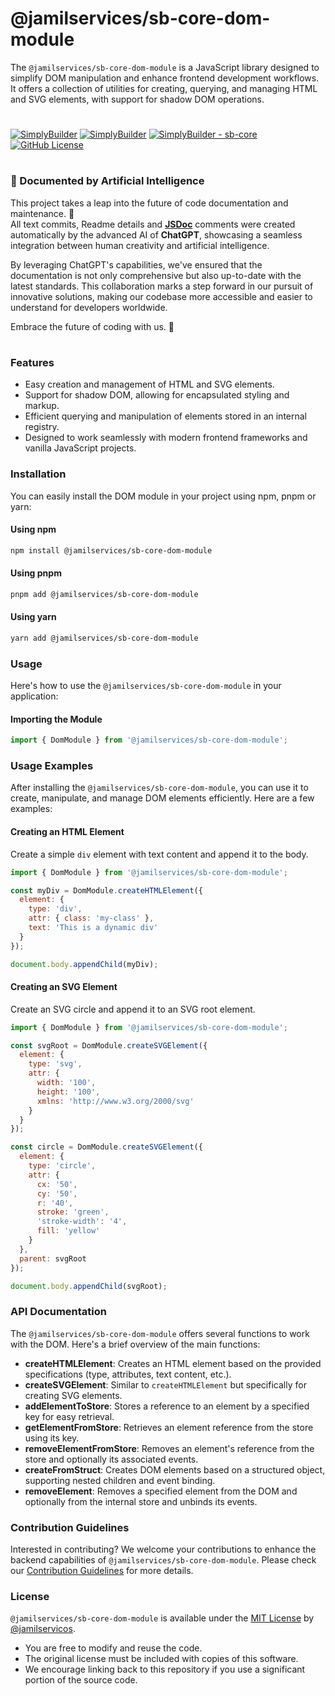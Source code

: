 # @jamilservices/sb-core-dom-module

The `@jamilservices/sb-core-dom-module` is a JavaScript library designed to simplify DOM manipulation and enhance frontend development workflows. It offers a collection of utilities for creating, querying, and managing HTML and SVG elements, with support for shadow DOM operations.
# 
[![SimplyBuilder](https://img.shields.io/badge/Author-Gerv%C3%A1sio_J%C3%BAnior-brightgreen?style=flat-square&color=%23fedcba)](https://github.com/jamilservicos)
[![SimplyBuilder](https://img.shields.io/badge/SimplyBuilder-Module-brightgreen?style=flat-square&label=SimplyBuilder&color=%23fedcba)](https://simplybuilder.github.io)
[![SimplyBuilder - sb-core](https://img.shields.io/static/v1?label=SimplyBuilder&message=sb-core-dom-module&color=blue&logo=github)](https://github.com/SimplyBuilder/sb-core/dom-module)
[![GitHub License](https://img.shields.io/github/license/SimplyBuilder/sb-core)](LICENSE)

#         
### 🤖 Documented by Artificial Intelligence

This project takes a leap into the future of code documentation and maintenance. 🚀            
All text commits, Readme details and **[JSDoc](https://jsdoc.app/)** comments were created automatically by the advanced AI of **ChatGPT**, showcasing a seamless integration between human creativity and artificial intelligence.

By leveraging ChatGPT's capabilities, we've ensured that the documentation is not only comprehensive but also up-to-date with the latest standards. This collaboration marks a step forward in our pursuit of innovative solutions, making our codebase more accessible and easier to understand for developers worldwide.

Embrace the future of coding with us. 🌟

#
### Features

- Easy creation and management of HTML and SVG elements.
- Support for shadow DOM, allowing for encapsulated styling and markup.
- Efficient querying and manipulation of elements stored in an internal registry.
- Designed to work seamlessly with modern frontend frameworks and vanilla JavaScript projects.

### Installation

You can easily install the DOM module in your project using npm, pnpm or yarn:


#### Using npm

```bash
npm install @jamilservices/sb-core-dom-module
```

#### Using pnpm

```bash
pnpm add @jamilservices/sb-core-dom-module
```

#### Using yarn

```bash
yarn add @jamilservices/sb-core-dom-module
```

### Usage

Here's how to use the `@jamilservices/sb-core-dom-module` in your application:

#### Importing the Module

```javascript
import { DomModule } from '@jamilservices/sb-core-dom-module';
```

### Usage Examples

After installing the `@jamilservices/sb-core-dom-module`, you can use it to create, manipulate, and manage DOM elements efficiently. Here are a few examples:

#### Creating an HTML Element

Create a simple `div` element with text content and append it to the body.

```javascript
import { DomModule } from '@jamilservices/sb-core-dom-module';

const myDiv = DomModule.createHTMLElement({
  element: {
    type: 'div',
    attr: { class: 'my-class' },
    text: 'This is a dynamic div'
  }
});

document.body.appendChild(myDiv);
```

#### Creating an SVG Element

Create an SVG circle and append it to an SVG root element.

```javascript
import { DomModule } from '@jamilservices/sb-core-dom-module';

const svgRoot = DomModule.createSVGElement({
  element: {
    type: 'svg',
    attr: {
      width: '100',
      height: '100',
      xmlns: 'http://www.w3.org/2000/svg'
    }
  }
});

const circle = DomModule.createSVGElement({
  element: {
    type: 'circle',
    attr: {
      cx: '50',
      cy: '50',
      r: '40',
      stroke: 'green',
      'stroke-width': '4',
      fill: 'yellow'
    }
  },
  parent: svgRoot
});

document.body.appendChild(svgRoot);
```

### API Documentation

The `@jamilservices/sb-core-dom-module` offers several functions to work with the DOM. Here's a brief overview of the main functions:

- **createHTMLElement**: Creates an HTML element based on the provided specifications (type, attributes, text content, etc.).
- **createSVGElement**: Similar to `createHTMLElement` but specifically for creating SVG elements.
- **addElementToStore**: Stores a reference to an element by a specified key for easy retrieval.
- **getElementFromStore**: Retrieves an element reference from the store using its key.
- **removeElementFromStore**: Removes an element's reference from the store and optionally its associated events.
- **createFromStruct**: Creates DOM elements based on a structured object, supporting nested children and event binding.
- **removeElement**: Removes a specified element from the DOM and optionally from the internal store and unbinds its events.


### Contribution Guidelines

Interested in contributing? We welcome your contributions to enhance the backend capabilities of `@jamilservices/sb-core-dom-module`. Please check our [Contribution Guidelines](CONTRIBUTING.md) for more details.

### License

`@jamilservices/sb-core-dom-module` is available under the [MIT License](LICENSE) by [@jamilservicos](https://github.com/jamilservicos).

- You are free to modify and reuse the code.
- The original license must be included with copies of this software.
- We encourage linking back to this repository if you use a significant portion of the source code.